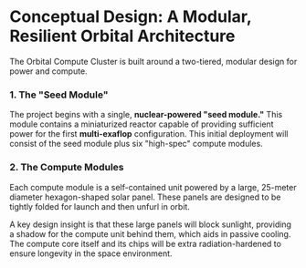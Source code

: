 # Conceptual Design: A Modular, Resilient Orbital Architecture

The Orbital Compute Cluster is built around a two-tiered, modular design for power and compute.

### **1. The "Seed Module"**
The project begins with a single, **nuclear-powered "seed module."** This module contains a miniaturized reactor capable of providing sufficient power for the first **multi-exaflop** configuration. This initial deployment will consist of the seed module plus six "high-spec" compute modules.

### **2. The Compute Modules**
Each compute module is a self-contained unit powered by a large, 25-meter diameter hexagon-shaped solar panel. These panels are designed to be tightly folded for launch and then unfurl in orbit.

A key design insight is that these large panels will block sunlight, providing a shadow for the compute unit behind them, which aids in passive cooling. The compute core itself and its chips will be extra radiation-hardened to ensure longevity in the space environment.
